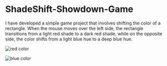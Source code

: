 # ShadeShift-Showdown-Game
I have developed a simple game project that involves shifting the color of a rectangle. When the mouse moves over the left side, the rectangle transitions from a light red shade to a dark red shade, while on the opposite side, the color shifts from a light blue hue to a deep blue hue.

![red color](https://github.com/Siddesh42/ShadeShift-Showdown-Game/assets/134169184/32985bdb-3d4b-43fb-8a35-92ccc5c2a132)


![blue color](https://github.com/Siddesh42/ShadeShift-Showdown-Game/assets/134169184/b5a2233a-a306-4f98-ba09-b33457865f5b)
